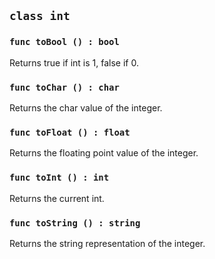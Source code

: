 ## ```class int```

### ```func toBool () : bool```
Returns true if int is 1, false if 0.

### ```func toChar () : char```
Returns the char value of the integer.

### ```func toFloat () : float```
Returns the floating point value of the integer.

### ```func toInt () : int```
Returns the current int.

### ```func toString () : string```
Returns the string representation of the integer.
